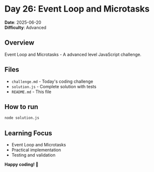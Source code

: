 # Day 26: Event Loop and Microtasks

**Date**: 2025-06-20  
**Difficulty**: Advanced

## Overview
Event Loop and Microtasks - A advanced level JavaScript challenge.

## Files
- `challenge.md` - Today's coding challenge
- `solution.js` - Complete solution with tests
- `README.md` - This file

## How to run
```bash
node solution.js
```

## Learning Focus
- Event Loop and Microtasks
- Practical implementation
- Testing and validation

**Happy coding! 🚀**
